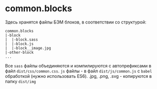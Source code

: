 # common.blocks

Здесь хранятся файлы БЭМ блоков, в соответствии со структурой:

```
common.blocks
|-block
|  |-block.sass
|  |-block.js
|  |-block__image.jpg
|-other-block
...
```

Все `sass` файлы объединяются и компилируются c автопрефиксами в файл `dist/css/common.css`.
`js` файлы - в файл `dist/js/common.js` c `babel` обработкой (нужно использовать ES6).
.jpg, .png, .svg - копируются в папку `dist/img`
